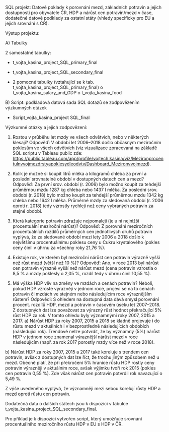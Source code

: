 SQL projekt:
Datové poklady k porovnání mezd, základních potravin a jejich dostupnosti pro obyvatele ČR, HDP a nárůst cen potravin/mezd v čase, dodatečné datové podklady za ostatní státy (vhledy specificky pro EU a jejich srovnání s ČR).

Výstup projektu: 

A)	Tabulky

2 samostatné tabulky:
-	t_vojta_kasina_project_SQL_primary_final
-	t_vojta_kasina_project_SQL_secondary_final

-	2 pomocné tabulky (vztahující se k tab. t_vojta_kasina_project_SQL_primary_final)
o	t_vojta_kasina_salary_and_GDP
o	t_vojta_kasina_food

B)	Script: podkladová datová sada SQL dotazů se zodpovězením výzkumných otázek 
-	Script_vojta_kasina_project SQL_final


Výzkumné otázky a jejich zodpovězení:

1.	Rostou v průběhu let mzdy ve všech odvětvích, nebo v některých klesají?
Odpověď: V období let 2006–2018 došlo občasným meziročním poklesům ve všech odvětvích (viz vizualizace zpracovaná na základě SQL scriptu v Tableau public zde: https://public.tableau.com/app/profile/vojtech.kasina/viz/Mezironprocentulnvvojmezdrstyapoklesydleodvtv/Dashboard_Mezironvvojmezd).

2.	Kolik je možné si koupit litrů mléka a kilogramů chleba za první a poslední srovnatelné období v dostupných datech cen a mezd?
Odpověď: Za první srov. období (r. 2006) bylo možno koupit za tehdejší průměrnou mzdu 1287 kg chleba nebo 1437 l mléka. Za poslední srov. období (r. 2018) bylo možno koupit za tehdejší průměrnou mzdu 1342 kg chleba nebo 1642 l mléka. Průměrné mzdy za sledovaná období (r. 2006 oproti r. 2018) tedy vzrostly rychleji než ceny vybraných potravin za stejné období.

3.	Která kategorie potravin zdražuje nejpomaleji (je u ní nejnižší procentuální meziroční nárůst)?
Odpověď: Z porovnání meziročních procentuálních rozdílů průměrných cen jednotlivých druhů potravin vyplývá, že za sledované období mezi lety 2006 a 2018 došlo k největšímu procentuálnímu poklesu ceny u Cukru krystalového (pokles ceny činil v úhrnu za všechny roky 21,76 %).

4.	Existuje rok, ve kterém byl meziroční nárůst cen potravin výrazně vyšší než růst mezd (větší než 10 %)?
Odpověď: Ano, v roce 2013 byl nárůst cen potravin výrazně vyšší než nárůst mezd (cena potravin vzrostla o 8,5 % a mzdy poklesly o 2,05 %, rozdíl tedy v úhrnu činil 10,55 %).

5.	Má výška HDP vliv na změny ve mzdách a cenách potravin? Neboli, pokud HDP vzroste výrazněji v jednom roce, projeví se na to cenách potravin či mzdách ve stejném nebo následujícím roce výraznějším růstem?
Odpovědi: S ohledem na dostupná data dává smysl porovnání procent. rozdílů HDP, mezd a potravin v časovém úseku let 2007–2018. Z dostupných dat lze považovat za výrazný růst hodnot překračující 5% růst HDP za rok. V tomto ohledu byly významnými roky 2007, 2015 a 2017.
a)	Nárůst HDP za roky 2007, 2015 a 2018 se kladně projevuje i do růstu mezd v aktuálních i v bezprostředně následujících obdobích (následující rok). Trendově nelze potvrdit, že by významný (5%) nárůst HDP v jednom roce znamenal výraznější nárůst mezd v roce následujícím (např. za rok 2017 porostly mzdy více než v roce 2018).

b)	Nárůst HDP za roky 2007, 2015 a 2017 také koreluje s trendem cen potravin, avšak z dostupných dat lze říct, že trochu jiným způsobem než u mezd. Obecně platí, že při překročení 5% hranice růstu HDP rostly ceny potravin výrazněji v aktuálním roce, avšak výjimku tvoří rok 2015 (pokles cen potravin 0,55 %). Zde však nárůst cen potravin potvrdil rok navazující o 5,49 %.

Z výše uvedeného vyplývá, že významněji mezi sebou korelují růsty HDP a mezd oproti růstu cen potravin.

Dodatečná data o dalších státech jsou k dispozici v tabulce  t_vojta_kasina_project_SQL_secondary_final.

Pro příklad je k dispozici vytvořen script, který umožňuje srovnání procentuálního meziročního růstu HDP v EU  s HDP v ČR.
